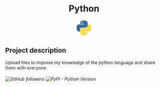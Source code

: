 <h1 align="center"> Python </h1>
<h6 align="center"><img src='https://github.com/LPMWong/Python/blob/master/imgReadme.gif'  width="50" height="50"></h6>

## Project description

<p> Upload files to improve my knowledge of the python language and share them with everyone. </p>
<p></p>
<h6>
  <img alt="GitHub followers" src="https://img.shields.io/github/followers/LPMWong?label=LPMWong&style=social"> 
<img alt="PyPI - Python Version" src="https://img.shields.io/pypi/pyversions/selenium">

